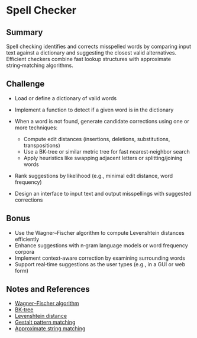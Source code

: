 ﻿# Spell Checker

## Summary

Spell checking identifies and corrects misspelled words by comparing input text against a 
dictionary and suggesting the closest valid alternatives. Efficient checkers combine fast 
lookup structures with approximate string‑matching algorithms.

## Challenge

- Load or define a dictionary of valid words
- Implement a function to detect if a given word is in the dictionary
- When a word is not found, generate candidate corrections using one or more techniques:

  - Compute edit distances (insertions, deletions, substitutions, transpositions)
  - Use a BK‑tree or similar metric tree for fast nearest‑neighbor search
  - Apply heuristics like swapping adjacent letters or splitting/joining words

- Rank suggestions by likelihood (e.g., minimal edit distance, word frequency)
- Design an interface to input text and output misspellings with suggested corrections

## Bonus

- Use the Wagner–Fischer algorithm to compute Levenshtein distances efficiently
- Enhance suggestions with n‑gram language models or word frequency corpora
- Implement context‑aware correction by examining surrounding words
- Support real‑time suggestions as the user types (e.g., in a GUI or web form)

## Notes and References

- [Wagner–Fischer algorithm](https://en.wikipedia.org/wiki/Wagner%E2%80%93Fischer_algorithm)
- [BK‑tree](https://en.wikipedia.org/wiki/BK-tree)
- [Levenshtein distance](https://en.wikipedia.org/wiki/Levenshtein_distance)
- [Gestalt pattern matching](https://en.wikipedia.org/wiki/Gestalt_pattern_matching)
- [Approximate string matching](https://en.wikipedia.org/wiki/Approximate_string_matching)
